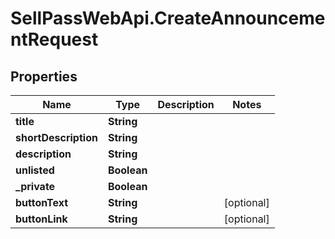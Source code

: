 # SellPassWebApi.CreateAnnouncementRequest

## Properties

Name | Type | Description | Notes
------------ | ------------- | ------------- | -------------
**title** | **String** |  | 
**shortDescription** | **String** |  | 
**description** | **String** |  | 
**unlisted** | **Boolean** |  | 
**_private** | **Boolean** |  | 
**buttonText** | **String** |  | [optional] 
**buttonLink** | **String** |  | [optional] 


